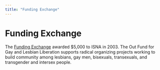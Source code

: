 ```yaml
---
title: "Funding Exchange"
---
```


# Funding Exchange

The <a href="http://www.fex.org" target="_blank">Funding Exchange</a> awarded $5,000 to ISNA in 2003. The Out Fund for Gay and Lesbian Liberation supports radical organizing projects working to build community among lesbians, gay men, bisexuals, transexuals, and transgender and intersex people.